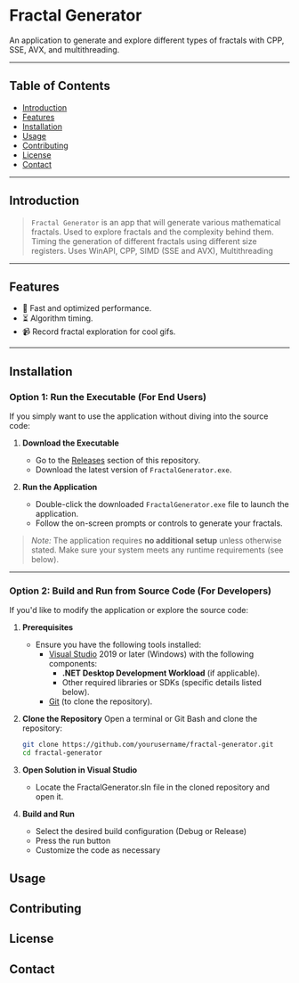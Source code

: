 # **Fractal Generator**

An application to generate and explore different types of fractals with CPP, SSE, AVX, and multithreading.

---

## **Table of Contents**

- [Introduction](#introduction)
- [Features](#features)
- [Installation](#installation)
- [Usage](#usage)
- [Contributing](#contributing)
- [License](#license)
- [Contact](#contact)

---

## **Introduction**

> `Fractal Generator` is an app that will generate various mathematical fractals.
> Used to explore fractals and the complexity behind them.
> Timing the generation of different fractals using different size registers.
> Uses WinAPI, CPP, SIMD (SSE and AVX), Multithreading

---

## **Features**

- 🚀 Fast and optimized performance.
- ⏳ Algorithm timing.
- 📹 Record fractal exploration for cool gifs.

---

## **Installation**

### Option 1: Run the Executable (For End Users)
If you simply want to use the application without diving into the source code:

1. **Download the Executable**
   - Go to the [Releases](https://github.com/yourusername/fractal-generator/releases) section of this repository.
   - Download the latest version of `FractalGenerator.exe`.

2. **Run the Application**
   - Double-click the downloaded `FractalGenerator.exe` file to launch the application.
   - Follow the on-screen prompts or controls to generate your fractals.

> *Note:* The application requires **no additional setup** unless otherwise stated. Make sure your system meets any runtime requirements (see below).

---

### Option 2: Build and Run from Source Code (For Developers)
If you'd like to modify the application or explore the source code:

1. **Prerequisites**
   - Ensure you have the following tools installed:
     - [Visual Studio](https://visualstudio.microsoft.com/) 2019 or later (Windows) with the following components:
       - **.NET Desktop Development Workload** (if applicable).
       - Other required libraries or SDKs (specific details listed below).
     - [Git](https://git-scm.com/) (to clone the repository).

2. **Clone the Repository**
   Open a terminal or Git Bash and clone the repository:
   ```bash
   git clone https://github.com/yourusername/fractal-generator.git
   cd fractal-generator

3. **Open Solution in Visual Studio**
   - Locate the FractalGenerator.sln file in the cloned repository and open it.

4. **Build and Run**
   - Select the desired build configuration (Debug or Release)
   - Press the run button
   - Customize the code as necessary
  
## **Usage**

## **Contributing**

## **License**

## **Contact**
